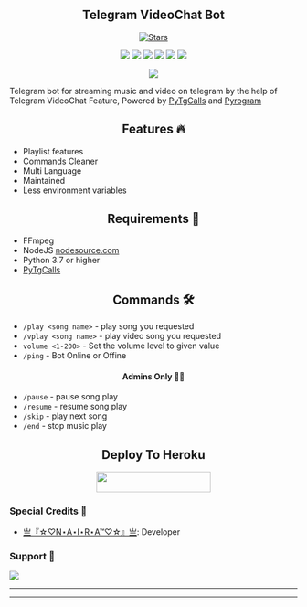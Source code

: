 <h2 align="center">Telegram VideoChat Bot</h2>
<p>

<p align="center">
    <a href="https://github.com/naira0011/HNRMUSIC/stargazers"><img src="https://img.shields.io/github/stars/Naira0011/HNRMUSIC?label=Stars&style=flat-square&logo=github&color=F10070" alt="Stars" /></a>
</p>
<p align="center">
    <a href="https://github.com/Naira0011/HNRMUSIC"> <img src="https://img.shields.io/github/repo-size/Naira0011/HNRMUSIC?color=orange&logo=github&logoColor=green&style=for-the-badge" /></a>
    <a href="https://github.com/Naira0011/HNRMUSIC"> <img src="https://img.shields.io/github/last-commit/Naira0011/HNRMUSIC?color=blue&logo=github&logoColor=green&style=for-the-badge" /></a>
    <a href="https://github.com/Naira0011/HNRMUSIC" alt="Maintenance"> <img src="https://img.shields.io/badge/Maintained%3F-yes-red.svg?style=flat-square" /></a>
    <a href="https://github.com/Naira0011/HNRMUSIC"> <img src="https://img.shields.io/github/issues/Naira0011/HNRMUSIC?color=blueviolet&logo=github&logoColor=green&style=for-the-badge" /></a>
    <a href="https://github.com/Naira0011/HNRMUSIC"> <img src="https://img.shields.io/github/forks/Naira0011/HNRMUSIC?color=red&logo=github&logoColor=green&style=for-the-badge" /></a>  
    <a href="https://pypi.org/project/Pyrogram/"> <img src="https://img.shields.io/pypi/v/pyrogram?color=yellow&label=pyrogram&logo=python&logoColor=green&style=for-the-badge" /></a>
</p>

<p align="center"><a href="https://t.me/RoyalFriendsforever"><img src="https://te.legra.ph/file/a47a16a9822a8d39a9322.jpg"></a></p>

Telegram bot for streaming music and video on telegram by the help of Telegram VideoChat Feature, 
Powered by <a href="https://github.com/pytgcalls/pytgcalls">PyTgCalls</a>
and <a href="https://github.com/pyrogram/pyrogram">Pyrogram</a>
</p>

<h2 align="center"> Features 🔥 </h2> 
<ul>
    <li>Playlist features</li>
    <li>Commands Cleaner</li>
    <li>Multi Language</li>
    <li>Maintained</li>
    <li>Less environment variables</li>
</ul>

<h2 align="center"> Requirements 📝 </h2>

- FFmpeg
- NodeJS [nodesource.com](https://nodesource.com/)
- Python 3.7 or higher
- [PyTgCalls](https://github.com/pytgcalls/pytgcalls)

<h2 align="center"> Commands 🛠 </h2>

- `/play <song name>` - play song you requested
- `/vplay <song name>` - play video song you requested
- `volume <1-200>` - Set the volume level to given value
- `/ping` - Bot Online or Offine

<h4 align="center"> Admins Only 👷‍♂️ </h4>

- `/pause` - pause song play
- `/resume` - resume song play
- `/skip` - play next song
- `/end` - stop music play

<h2 align="center"> Deploy To Heroku </h2>
<p align="center"><a href="https://heroku.com/deploy?template=https://github.com/Naira0011/HNR-MUSIC"> <img src="https://img.shields.io/badge/Deploy%20To%20Heroku-black?style=for-the-badge&logo=heroku" width="200" height="35.45"/></a></p>

### Special Credits 💖
- [亗『☆♡N⋆A⋆I⋆R⋆A™♡☆』亗](https://github.com/Naira0011): Developer

### Support 🎑
<a href="https://telegram.me/RoyalFriendsforever"><img src="https://img.shields.io/badge/-RoyalFriendsforever-blue.svg?style=for-the-badge&logo=Telegram"></a>

------------------------------------------------
-------------------------------------------------
